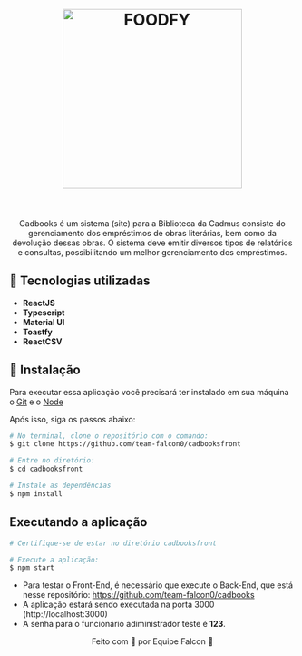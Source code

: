 
<h1 align="center">
<br>
  <img src="https://user-images.githubusercontent.com/61193894/147864013-f17538a4-63a7-4730-b21d-73a2dd4bf47a.png" alt="FOODFY" width="316">
<br>
<br>
</h1>

<p align="center">Cadbooks é um sistema (site) para a Biblioteca da Cadmus consiste do gerenciamento dos empréstimos de obras literárias,
 bem como da devolução dessas obras. O sistema deve emitir diversos tipos de relatórios e consultas, possibilitando um melhor 
 gerenciamento dos empréstimos.</p>
 
 
## :rocket: Tecnologias utilizadas

- **ReactJS**
- **Typescript**
- **Material UI**
- **Toastfy**
- **ReactCSV**

## :construction_worker: Instalação

Para executar essa aplicação você precisará ter instalado em sua máquina o [Git][git] e o [Node][node]

<p>Após isso, siga os passos abaixo:</p>

```bash
# No terminal, clone o repositório com o comando:
$ git clone https://github.com/team-falcon0/cadbooksfront

# Entre no diretório:
$ cd cadbooksfront

# Instale as dependências
$ npm install
```

## Executando a aplicação

```bash
# Certifique-se de estar no diretório cadbooksfront

# Execute a aplicação:
$ npm start
```

* Para testar o Front-End, é necessário que execute o Back-End, que está nesse repositório: https://github.com/team-falcon0/cadbooks
* A aplicação estará sendo executada na porta 3000 (http://localhost:3000)
* A senha para o funcionário adiministrador teste é **123**.

<p align="center">Feito com 🧡 por Equipe Falcon 🦅</p>

[git]: https://git-scm.com/
[node]: nodejs.org/en/

